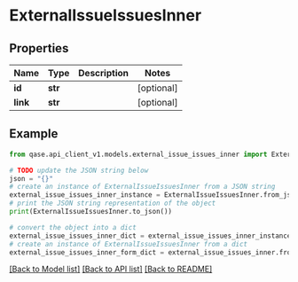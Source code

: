 # ExternalIssueIssuesInner


## Properties

Name | Type | Description | Notes
------------ | ------------- | ------------- | -------------
**id** | **str** |  | [optional] 
**link** | **str** |  | [optional] 

## Example

```python
from qase.api_client_v1.models.external_issue_issues_inner import ExternalIssueIssuesInner

# TODO update the JSON string below
json = "{}"
# create an instance of ExternalIssueIssuesInner from a JSON string
external_issue_issues_inner_instance = ExternalIssueIssuesInner.from_json(json)
# print the JSON string representation of the object
print(ExternalIssueIssuesInner.to_json())

# convert the object into a dict
external_issue_issues_inner_dict = external_issue_issues_inner_instance.to_dict()
# create an instance of ExternalIssueIssuesInner from a dict
external_issue_issues_inner_form_dict = external_issue_issues_inner.from_dict(external_issue_issues_inner_dict)
```
[[Back to Model list]](../README.md#documentation-for-models) [[Back to API list]](../README.md#documentation-for-api-endpoints) [[Back to README]](../README.md)


